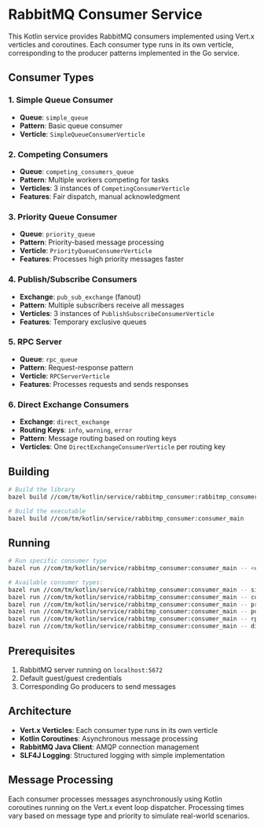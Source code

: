 # RabbitMQ Consumer Service

This Kotlin service provides RabbitMQ consumers implemented using Vert.x verticles and coroutines. Each consumer type runs in its own verticle, corresponding to the producer patterns implemented in the Go service.

## Consumer Types

### 1. Simple Queue Consumer
- **Queue**: `simple_queue`
- **Pattern**: Basic queue consumer
- **Verticle**: `SimpleQueueConsumerVerticle`

### 2. Competing Consumers
- **Queue**: `competing_consumers_queue`
- **Pattern**: Multiple workers competing for tasks
- **Verticles**: 3 instances of `CompetingConsumerVerticle`
- **Features**: Fair dispatch, manual acknowledgment

### 3. Priority Queue Consumer
- **Queue**: `priority_queue`
- **Pattern**: Priority-based message processing
- **Verticle**: `PriorityQueueConsumerVerticle`
- **Features**: Processes high priority messages faster

### 4. Publish/Subscribe Consumers
- **Exchange**: `pub_sub_exchange` (fanout)
- **Pattern**: Multiple subscribers receive all messages
- **Verticles**: 3 instances of `PublishSubscribeConsumerVerticle`
- **Features**: Temporary exclusive queues

### 5. RPC Server
- **Queue**: `rpc_queue`
- **Pattern**: Request-response pattern
- **Verticle**: `RPCServerVerticle`
- **Features**: Processes requests and sends responses

### 6. Direct Exchange Consumers
- **Exchange**: `direct_exchange`
- **Routing Keys**: `info`, `warning`, `error`
- **Pattern**: Message routing based on routing keys
- **Verticles**: One `DirectExchangeConsumerVerticle` per routing key

## Building

```bash
# Build the library
bazel build //com/tm/kotlin/service/rabbitmp_consumer:rabbitmp_consumer

# Build the executable
bazel build //com/tm/kotlin/service/rabbitmp_consumer:consumer_main
```

## Running

```bash
# Run specific consumer type
bazel run //com/tm/kotlin/service/rabbitmp_consumer:consumer_main -- <consumer_type>

# Available consumer types:
bazel run //com/tm/kotlin/service/rabbitmp_consumer:consumer_main -- simple
bazel run //com/tm/kotlin/service/rabbitmp_consumer:consumer_main -- competing
bazel run //com/tm/kotlin/service/rabbitmp_consumer:consumer_main -- priority
bazel run //com/tm/kotlin/service/rabbitmp_consumer:consumer_main -- pubsub
bazel run //com/tm/kotlin/service/rabbitmp_consumer:consumer_main -- rpc
bazel run //com/tm/kotlin/service/rabbitmp_consumer:consumer_main -- direct
```

## Prerequisites

1. RabbitMQ server running on `localhost:5672`
2. Default guest/guest credentials
3. Corresponding Go producers to send messages

## Architecture

- **Vert.x Verticles**: Each consumer type runs in its own verticle
- **Kotlin Coroutines**: Asynchronous message processing
- **RabbitMQ Java Client**: AMQP connection management
- **SLF4J Logging**: Structured logging with simple implementation

## Message Processing

Each consumer processes messages asynchronously using Kotlin coroutines running on the Vert.x event loop dispatcher. Processing times vary based on message type and priority to simulate real-world scenarios.